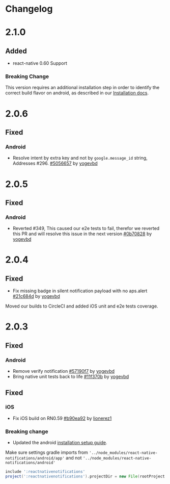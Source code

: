 # Changelog
# 2.1.0
## Added
* react-native 0.60 Support

### Breaking Change
This version requires an additional installation step in order to identify the correct build flavor on android, as described in our [Installation docs](https://github.com/wix/react-native-notifications/blob/master/docs/installation.md#step-5-rnnotifications-and-react-native-version).

# 2.0.6
## Fixed
### Android
* Resolve intent by extra key and not by `google.message_id` string, Addresses #296.  [#5056657](https://github.com/wix/react-native-notifications/pull/358/commits/5056657a6b3041b0c272357afcded42e59b83433) by [yogevbd](https://github.com/yogevbd)

# 2.0.5
## Fixed
### Android
* Reverted #349, This caused our e2e tests to fail, therefor we reverted this PR and will resolve this issue in the next version [#0b70828](https://github.com/wix/react-native-notifications/pull/357/commits/0b70828ca3e1f4e00817a32d6327381b4605c75c) by [yogevbd](https://github.com/yogevbd)

# 2.0.4
## Fixed
* Fix missing badge in silent notification payload with no aps.alert [#21c684d](https://github.com/wix/react-native-notifications/commit/21c684dbb7f632644747fa884c1b3f2bfd87f0a5) by [yogevbd](https://github.com/yogevbd)

Moved our builds to CircleCI and added iOS unit and e2e tests coverage.

# 2.0.3

## Fixed
### Android
* Remove verify notification [#57190f7](https://github.com/wix/react-native-notifications/commit/57190f7ed239022da28f62cb6e4d04e5fd5d48d1) by [yogevbd](https://github.com/yogevbd)
* Bring native unit tests back to life [#11f370b](https://github.com/wix/react-native-notifications/commit/11f370b380c4f9dd0365cc4866114722fa70a393) by [yogevbd](https://github.com/yogevbd)

## Fixed
### iOS
* Fix iOS build on RN0.59 [#b90ea92](https://github.com/wix/react-native-notifications/commit/b90ea920b195a80bc218e15f58222af1701bf79f) by [lionerez1](https://github.com/lionerez1)

### Breaking change
* Updated the android [installation setup guide](https://github.com/wix/react-native-notifications/blob/master/docs/installation.md).

Make sure settings gradle imports from `'../node_modules/react-native-notifications/android/app'` and not `'../node_modules/react-native-notifications/android'`

```gradle
include ':reactnativenotifications'
project(':reactnativenotifications').projectDir = new File(rootProject.projectDir, '../node_modules/react-native-notifications/android/app')
```
